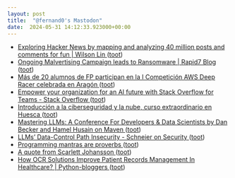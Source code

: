 ```yaml
---
layout: post
title:  "@fernand0's Mastodon"
date:  2024-05-31 14:12:33.923000+00:00
---
```

*  [Exploring Hacker News by mapping and analyzing 40 million posts and comments for fun \| Wilson Lin ](https://blog.wilsonl.in/hackerverse) ([toot](https://mastodon.social/@fernand0/112536109313061045))
*  [Ongoing Malvertising Campaign leads to Ransomware \| Rapid7 Blog ](https://www.rapid7.com/blog/post/2024/05/13/ongoing-malvertising-campaign-leads-to-ransomware) ([toot](https://mastodon.social/@fernand0/112536002831031248))
*  [Más de 20 alumnos de FP participan en la I Competición AWS Deep Racer celebrada en Aragón ](https://www.aragonhoy.es/educacion-ciencia-universidades/deep-racer-9609) ([toot](https://mastodon.social/@fernand0/112535671030634995))
*  [Empower your organization for an AI future with Stack Overflow for Teams - Stack Overflow ](https://stackoverflow.co/teams/ai) ([toot](https://mastodon.social/@fernand0/112535514470784939))
*  [Introducción a la ciberseguridad y la nube, curso extraordinario en Huesca ](https://www.unizar.es/actualidad/vernoticia_ng.php?id=8315) ([toot](https://mastodon.social/@fernand0/112535307465002773))
*  [Mastering LLMs: A Conference For Developers & Data Scientists by Dan Becker and Hamel Husain on Maven ](https://maven.com/parlance-labs/fine-tunin) ([toot](https://mastodon.social/@fernand0/112535043409111754))
*  [LLMs’ Data-Control Path Insecurity - Schneier on Security ](https://www.schneier.com/blog/archives/2024/05/llms-data-control-path-insecurity.htm) ([toot](https://mastodon.social/@fernand0/112534735547210864))
*  [Programming mantras are proverbs ](https://lukeplant.me.uk/blog/posts/programming-mantras-are-proverbs) ([toot](https://mastodon.social/@fernand0/112534437479923933))
*  [A quote from Scarlett Johansson ](https://simonwillison.net/2024/May/20/scarlett-johansson/#atom-everythin) ([toot](https://mastodon.social/@fernand0/112533039326547372))
*  [How OCR Solutions Improve Patient Records Management In Healthcare? \| Python-bloggers ](https://python-bloggers.com/2024/05/how-ocr-solutions-improve-patient-records-management-in-healthcare) ([toot](https://mastodon.social/@fernand0/112531242062016920))
